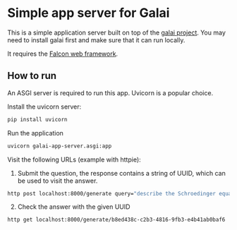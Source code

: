 Simple app server for Galai
===========================

This is a simple application server built on top of the [galai project](https://github.com/paperswithcode/galai). You may need to install galai first and make sure that it can run locally.

It requires the [Falcon web framework](https://falconframework.org/).

## How to run

An ASGI server is required to run this app. Uvicorn is a popular choice.

Install the uvicorn server:
```bash
pip install uvicorn
```

Run the application
```bash
uvicorn galai-app-server.asgi:app
```

Visit the following URLs (example with httpie):
1. Submit the question, the response contains a string of UUID, which can be used to visit the answer.
```bash
http post localhost:8000/generate query="describe the Schroedinger equation"
```
2. Check the answer with the given UUID
```bash
http get localhost:8000/generate/b8ed438c-c2b3-4816-9fb3-e4b41ab0baf6
```
